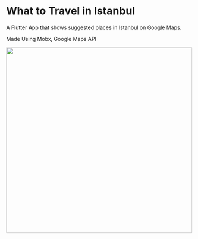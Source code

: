 # What to Travel in Istanbul

A Flutter App that shows suggested places in Istanbul on Google Maps.

Made Using Mobx, Google Maps API

<img src="https://user-images.githubusercontent.com/92781475/181528358-8654aedf-1ff2-4628-b875-29127423f68d.png" height=500>




